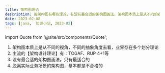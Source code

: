 ```yaml
---
title: 架构图理论
description: 画架构图有哪些理论，有没有最合适的架构图画法，架构图本质上是从不同的视角，不同的抽象角度去看，业界存在多个划分理论
date: 2023-02-08
tags: [java,  知识小记, 2023-02]
---
```


import Quote from '@site/src/components/Quote';

> <Quote></Quote>

1. 架构图本质上是从不同的视角，不同的抽象角度去看，业界存在多个划分理论
2. 主流的【架构设计理论】有：TOGAF、RUP 4+1等
3. 没有最合适的架构图画法，只有最适合的
4. 脱离实际业务场景的架构图，基本都是不合格的
